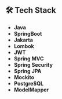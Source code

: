 ## 🛠️ Tech Stack

- **Java**
- **SpringBoot**
- **Jakarta**
- **Lombok**
- **JWT**
- **Spring MVC**
- **Spring Security**
- **Spring JPA**
- **Mockito**
- **PostgreSQL**
- **ModelMapper**

